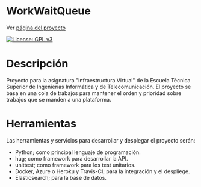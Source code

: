 # WorkWaitQueue
Ver [página del proyecto](https://adriordi.github.io/proyectoIV/)

[![License: GPL v3](https://img.shields.io/badge/License-GPL%20v3-blue.svg)](https://github.com/antonioJ95/ProyectoIV/blob/master/LICENSE)

# Descripción
Proyecto para la asignatura "Infraestructura Virtual" de la Escuela Técnica Superior de Ingenierías Informática y de Telecomunicación.
El proyecto se basa en una cola de trabajos para mantener el orden y prioridad sobre trabajos que se manden a una plataforma. 

# Herramientas
Las herramientas y servicios para desarrollar y desplegar el proyecto serán:

* Python; como principal lenguaje de programación.
* hug; como framework para desarrollar la API.
* unittest; como framework para los test unitarios.
* Docker, Azure o Heroku y Travis-CI; para la integración y el despliege.
* Elasticsearch; para la base de datos. 
